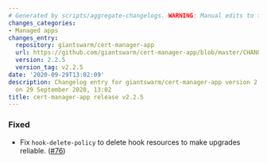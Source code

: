 ```yaml
---
# Generated by scripts/aggregate-changelogs. WARNING: Manual edits to this files will be overwritten.
changes_categories:
- Managed apps
changes_entry:
  repository: giantswarm/cert-manager-app
  url: https://github.com/giantswarm/cert-manager-app/blob/master/CHANGELOG.md#225---2020-09-29
  version: 2.2.5
  version_tag: v2.2.5
date: '2020-09-29T13:02:09'
description: Changelog entry for giantswarm/cert-manager-app version 2.2.5, published
  on 29 September 2020, 13:02
title: cert-manager-app release v2.2.5
---
```


### Fixed
- Fix `hook-delete-policy` to delete hook resources to make upgrades reliable. ([#76](https://github.com/giantswarm/cert-manager-app/pull/76))

